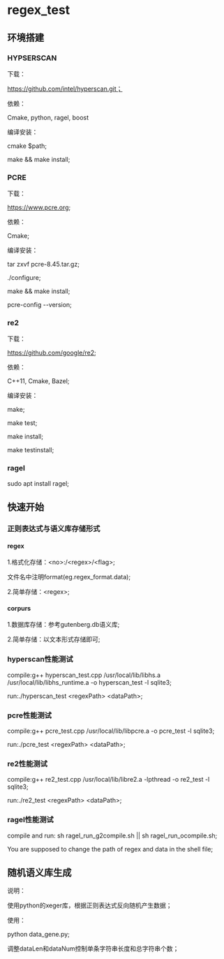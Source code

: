 # regex_test
## 环境搭建
### HYPSERSCAN
下载：

https://github.com/intel/hyperscan.git；

依赖：

Cmake, python, ragel, boost

编译安装：

cmake $path;

make && make install;

### PCRE
下载：

https://www.pcre.org;

依赖：

Cmake;

编译安装：

tar zxvf pcre-8.45.tar.gz;

./configure;

make && make install;

pcre-config --version;

### re2
下载：

https://github.com/google/re2;

依赖：

C++11, Cmake, Bazel;

编译安装：

make;

make test;

make install;

make testinstall;

### ragel
sudo apt install ragel;

## 快速开始
### 正则表达式与语义库存储形式

#### regex
1.格式化存储：\<no\>:/\<regex\>/\<flag\>;

文件名中注明format(eg.regex_format.data);

2.简单存储：\<regex\>;

#### corpurs
1.数据库存储：参考gutenberg.db语义库;

2.简单存储：以文本形式存储即可;

### hyperscan性能测试
compile:g++ hyperscan_test.cpp /usr/local/lib/libhs.a /usr/local/lib/libhs_runtime.a -o hyperscan_test -l sqlite3;

run:./hyperscan_test \<regexPath\> \<dataPath\>;

### pcre性能测试
compile:g++ pcre_test.cpp /usr/local/lib/libpcre.a -o pcre_test -l sqlite3;

run:./pcre_test \<regexPath\> \<dataPath\>;

### re2性能测试
compile:g++ re2_test.cpp /usr/local/lib/libre2.a -lpthread -o re2_test -l sqlite3;

run:./re2_test \<regexPath\> \<dataPath\>;

### ragel性能测试
compile and run: sh ragel_run_g2compile.sh  ||  sh ragel_run_ocompile.sh;

You are supposed to change the path of regex and data in the shell file;


## 随机语义库生成
说明：

使用python的xeger库，根据正则表达式反向随机产生数据；

使用：

python data_gene.py;

调整dataLen和dataNum控制单条字符串长度和总字符串个数；

